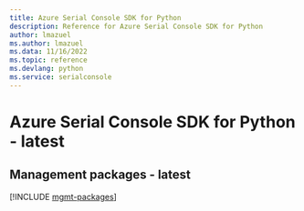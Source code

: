 ```yaml
---
title: Azure Serial Console SDK for Python
description: Reference for Azure Serial Console SDK for Python
author: lmazuel
ms.author: lmazuel
ms.data: 11/16/2022
ms.topic: reference
ms.devlang: python
ms.service: serialconsole
---
```

# Azure Serial Console SDK for Python - latest

## Management packages - latest
[!INCLUDE [mgmt-packages](serial-console-mgmt-index.md)]